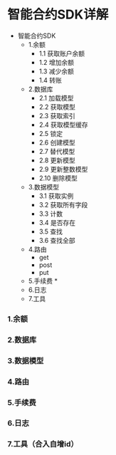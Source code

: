 # 智能合约SDK详解
* 智能合约SDK
	* 1.余额
		* 1.1 获取账户余额
		* 1.2 增加余额
		* 1.3 减少余额
		* 1.4 转账
	* 2.数据库
		* 2.1 加载模型
		* 2.2 获取模型
		* 2.3 获取索引
		* 2.4 获取模型缓存
		* 2.5 锁定
		* 2.6 创建模型
		* 2.7 替代模型
		* 2.8 更新模型
		* 2.9 更新整数模型
		* 2.10 删除模型
	* 3.数据模型
		* 3.1 获取实例
		* 3.2 获取所有字段
		* 3.3 计数
		* 3.4 是否存在
		* 3.5 查找
		* 3.6 查找全部
	* 4.路由
		* get
		* post
		* put
	* 5.手续费
		* 
	* 6.日志
	* 7.工具

### 1.余额

### 2.数据库

### 3.数据模型

### 4.路由

### 5.手续费

### 6.日志

### 7.工具（合入自增id）

